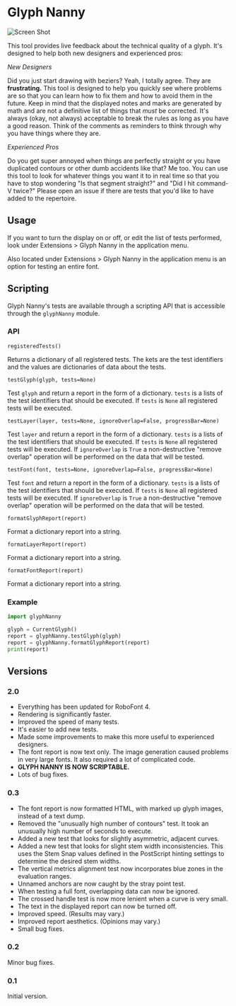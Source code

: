 # Glyph Nanny

![Screen Shot](screenshot.png "Screen Shot")

This tool provides live feedback about the technical quality of a glyph. It's designed to help both new designers and experienced pros:

_New Designers_

Did you just start drawing with beziers? Yeah, I totally agree. They are **frustrating.** This tool is designed to help you quickly see where problems are so that you can learn how to fix them and how to avoid them in the future. Keep in mind that the displayed notes and marks are generated by math and are not a definitive list of things that *must* be corrected. It's always (okay, not always) acceptable to break the rules as long as you have a good reason. Think of the comments as reminders to think through why you have things where they are.

_Experienced Pros_

Do you get super annoyed when things are perfectly straight or you have duplicated contours or other dumb accidents like that? Me too. You can use this tool to look for whatever things you want it to in real time so that you have to stop wondering "Is that segment straight?" and "Did I hit command-V twice?" Please open an issue if there are tests that you'd like to have added to the repertoire.

## Usage

If you want to turn the display on or off, or edit the list of tests performed, look under Extensions > Glyph Nanny in the application menu.

Also located under Extensions > Glyph Nanny in the application menu is an option for testing an entire font.

## Scripting

Glyph Nanny's tests are available through a scripting API that is accessible through the `glyphNanny` module.

### API

`registeredTests()`

Returns a dictionary of all registered tests. The kets are the test identifiers and the values are dictionaries of data about the tests.

`testGlyph(glyph, tests=None)`

Test `glyph` and return a report in the form of a dictionary. `tests` is a lists of the test identifiers that should be executed. If `tests` is `None` all registered tests will be executed.

`testLayer(layer, tests=None, ignoreOverlap=False, progressBar=None)`

Test `layer` and return a report in the form of a dictionary. `tests` is a lists of the test identifiers that should be executed. If `tests` is `None` all registered tests will be executed. If `ignoreOverlap` is `True` a non-destructive "remove overlap" operation will be performed on the data that will be tested.

`testFont(font, tests=None, ignoreOverlap=False, progressBar=None)`

Test `font` and return a report in the form of a dictionary. `tests` is a lists of the test identifiers that should be executed. If `tests` is `None` all registered tests will be executed. If `ignoreOverlap` is `True` a non-destructive "remove overlap" operation will be performed on the data that will be tested.

`formatGlyphReport(report)`

Format a dictionary report into a string.

`formatLayerReport(report)`

Format a dictionary report into a string.

`formatFontReport(report)`

Format a dictionary report into a string.

### Example

```python
import glyphNanny

glyph = CurrentGlyph()
report = glyphNanny.testGlyph(glyph)
report = glyphNanny.formatGlyphReport(report)
print(report)
```

## Versions

### 2.0

- Everything has been updated for RoboFont 4.
- Rendering is significantly faster.
- Improved the speed of many tests.
- It's easier to add new tests.
- Made some improvements to make this more useful to experienced designers.
- The font report is now text only. The image generation caused problems in very large fonts. It also required a lot of complicated code.
- **GLYPH NANNY IS NOW SCRIPTABLE.**
- Lots of bug fixes.

### 0.3

- The font report is now formatted HTML, with marked up glyph images, instead of a text dump.
- Removed the "unusually high number of contours" test. It took an unusually high number of seconds to execute.
- Added a new test that looks for slightly asymmetric, adjacent curves.
- Added a new test that looks for slight stem width inconsistencies. This uses the Stem Snap values defined in the PostScript hinting settings to determine the desired stem widths.
- The vertical metrics alignment test now incorporates blue zones in the evaluation ranges.
- Unnamed anchors are now caught by the stray point test.
- When testing a full font, overlapping data can now be ignored.
- The crossed handle test is now more lenient when a curve is very small.
- The text in the displayed report can now be turned off.
- Improved speed. (Results may vary.)
- Improved report aesthetics. (Opinions may vary.)
- Small bug fixes.

### 0.2

Minor bug fixes.

### 0.1

Initial version.